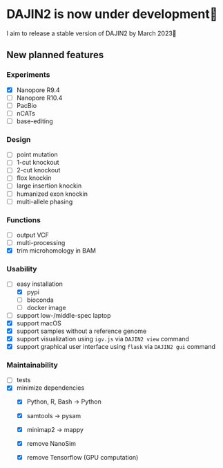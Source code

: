 # DAJIN2 is now under development👷

I aim to release a stable version of DAJIN2 by March 2023:crossed_fingers:

## New planned features


### Experiments

- [x] Nanopore R9.4
- [ ] Nanopore R10.4
- [ ] PacBio
- [ ] nCATs
- [ ] base-editing

### Design

- [ ] point mutation
- [ ] 1-cut knockout
- [ ] 2-cut knockout
- [ ] flox knockin
- [ ] large insertion knockin
- [ ] humanized exon knockin
- [ ] multi-allele phasing

### Functions

- [ ] output VCF
- [ ] multi-processing
- [x] trim microhomology in BAM

### Usability

- [ ] easy installation
  - [x] pypi
  - [ ] bioconda
  - [ ] docker image
- [ ] support low-/middle-spec laptop
- [x] support macOS
- [x] support samples without a reference genome
- [x] support visualization using `igv.js` via `DAJIN2 view` command
- [x] support graphical user interface using `flask` via `DAJIN2 gui` command

### Maintainability

- [ ] tests
- [x] minimize dependencies
  - [x] Python, R, Bash -> Python
  - [x] samtools -> pysam
  - [x] minimap2 -> mappy
  - [x] remove NanoSim
  - [x] remove Tensorflow (GPU computation)

